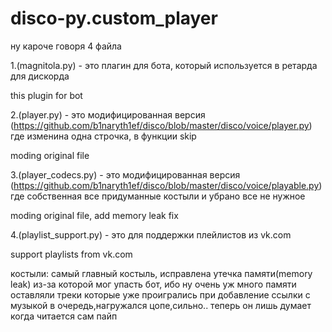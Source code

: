 # disco-py.custom_player
ну кароче говоря 4 файла 

1.(magnitola.py) - это плагин для бота, который используется в ретарда для дискорда

this plugin for bot

2.(player.py) - это модифицированная версия (https://github.com/b1naryth1ef/disco/blob/master/disco/voice/player.py) где изменина одна строчка, в функции skip

moding original file

3.(player_codecs.py) - это модифицированная версия (https://github.com/b1naryth1ef/disco/blob/master/disco/voice/playable.py) где собственная все придуманные костыли и убрано все не нужное

moding original file, add memory leak fix

4.(playlist_support.py) - это для поддержки плейлистов из vk.com

support playlists from vk.com

костыли:
самый главный костыль, исправлена утечка памяти(memory leak) из-за которой мог упасть бот, ибо ну очень уж много памяти оставляли треки которые уже проигрались
при добавление ссылки с музыкой в очередь,нагружался цопе,сильно.. теперь он лишь думает когда читается сам пайп

